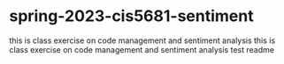 # spring-2023-cis5681-sentiment
this is class exercise on code management and sentiment analysis
this is class exercise on code management and sentiment analysis test readme
